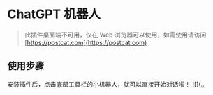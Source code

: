 # ChatGPT 机器人

> 此插件桌面端不可用，仅在 Web 浏览器可以使用，如需使用请访问 [https://postcat.com](https://postcat.com)

## 使用步骤

安装插件后，点击底部工具栏的小机器人，就可以直接开始对话啦！
![]([..](https://raw.githubusercontent.com/eolinker/postcat-extensions/main/postcat-chat-robot/assets/images/2023-03-08-00-33-11.png)

